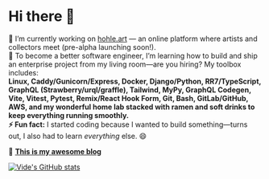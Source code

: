 # Hi there 👋  

🔭 I’m currently working on [hohle.art](https://hohle.art) — an online platform where artists and collectors meet (pre-alpha launching soon!).  
🌱 To become a better software engineer, I’m learning how to build and ship an enterprise project from my living room—are you hiring? My toolbox includes:  
  **Linux, Caddy/Gunicorn/Express, Docker, Django/Python, RR7/TypeScript, GraphQL (Strawberry/urql/graffle), Tailwind, MyPy, GraphQL Codegen, Vite, Vitest, Pytest, Remix/React Hook Form, Git, Bash, GitLab/GitHub, AWS, and my wonderful home lab stacked with ramen and soft drinks to keep everything running smoothly.**  
**⚡ Fun fact:** I started coding because I wanted to build something—turns out, I also had to learn *everything* else. 😄

📖 **[This is my awesome blog](https://bxkgyxdlc29tzsbibg9n.xyz/)**  

[![Vide's GitHub stats](https://github-readme-stats.vercel.app/api?username=videvide&show_icons=true&theme=transparent)](https://github.com/anuraghazra/github-readme-stats)  
